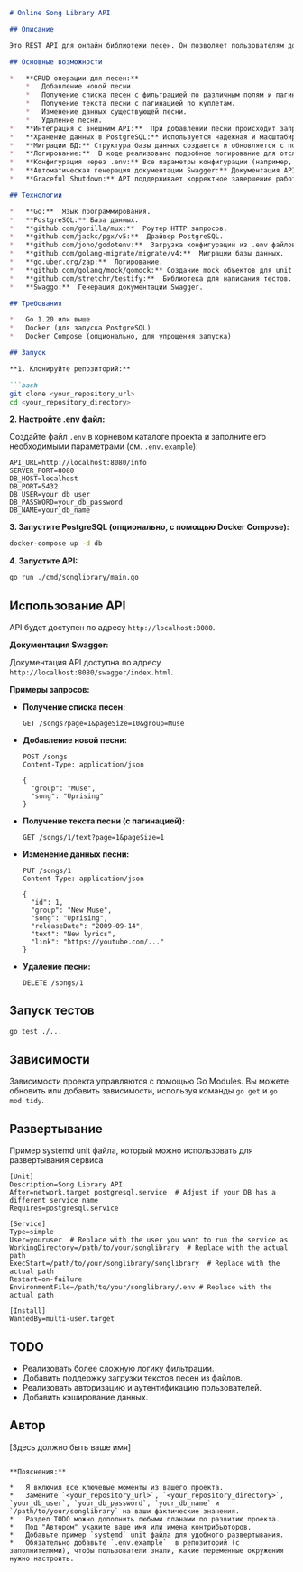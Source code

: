 ```markdown
# Online Song Library API

## Описание

Это REST API для онлайн библиотеки песен. Он позволяет пользователям добавлять, удалять, изменять и просматривать информацию о песнях, а также получать тексты песен с пагинацией по куплетам. API использует PostgreSQL для хранения данных и может интегрироваться с внешним музыкальным API для получения дополнительной информации о песнях.

## Основные возможности

*   **CRUD операции для песен:**
    *   Добавление новой песни.
    *   Получение списка песен с фильтрацией по различным полям и пагинацией.
    *   Получение текста песни с пагинацией по куплетам.
    *   Изменение данных существующей песни.
    *   Удаление песни.
*   **Интеграция с внешним API:**  При добавлении песни происходит запрос к внешнему API для получения дополнительной информации (например, даты релиза, текста песни, ссылки на YouTube).
*   **Хранение данных в PostgreSQL:** Используется надежная и масштабируемая база данных PostgreSQL.
*   **Миграции БД:** Структура базы данных создается и обновляется с помощью миграций.
*   **Логирование:**  В коде реализовано подробное логирование для отслеживания работы API и отладки.
*   **Конфигурация через .env:** Все параметры конфигурации (например, параметры подключения к БД, URL внешнего API) вынесены в `.env` файл.
*   **Автоматическая генерация документации Swagger:** Документация API генерируется автоматически на основе комментариев в коде.
*   **Graceful Shutdown:** API поддерживает корректное завершение работы.

## Технологии

*   **Go:**  Язык программирования.
*   **PostgreSQL:** База данных.
*   **github.com/gorilla/mux:**  Роутер HTTP запросов.
*   **github.com/jackc/pgx/v5:**  Драйвер PostgreSQL.
*   **github.com/joho/godotenv:**  Загрузка конфигурации из .env файлов.
*   **github.com/golang-migrate/migrate/v4:**  Миграции базы данных.
*   **go.uber.org/zap:**  Логирование.
*   **github.com/golang/mock/gomock:** Создание mock объектов для unit тестов.
*   **github.com/stretchr/testify:**  Библиотека для написания тестов.
*   **Swaggo:**  Генерация документации Swagger.

## Требования

*   Go 1.20 или выше
*   Docker (для запуска PostgreSQL)
*   Docker Compose (опционально, для упрощения запуска)

## Запуск

**1. Клонируйте репозиторий:**

```bash
git clone <your_repository_url>
cd <your_repository_directory>
```

**2. Настройте .env файл:**

Создайте файл `.env` в корневом каталоге проекта и заполните его необходимыми параметрами (см. `.env.example`):

```
API_URL=http://localhost:8080/info
SERVER_PORT=8080
DB_HOST=localhost
DB_PORT=5432
DB_USER=your_db_user
DB_PASSWORD=your_db_password
DB_NAME=your_db_name
```

**3. Запустите PostgreSQL (опционально, с помощью Docker Compose):**

```bash
docker-compose up -d db
```

**4. Запустите API:**

```bash
go run ./cmd/songlibrary/main.go
```

## Использование API

API будет доступен по адресу `http://localhost:8080`.

**Документация Swagger:**

Документация API доступна по адресу `http://localhost:8080/swagger/index.html`.

**Примеры запросов:**

*   **Получение списка песен:**

    ```
    GET /songs?page=1&pageSize=10&group=Muse
    ```

*   **Добавление новой песни:**

    ```
    POST /songs
    Content-Type: application/json

    {
      "group": "Muse",
      "song": "Uprising"
    }
    ```

*   **Получение текста песни (с пагинацией):**

    ```
    GET /songs/1/text?page=1&pageSize=1
    ```

*   **Изменение данных песни:**

    ```
    PUT /songs/1
    Content-Type: application/json

    {
      "id": 1,
      "group": "New Muse",
      "song": "Uprising",
      "releaseDate": "2009-09-14",
      "text": "New lyrics",
      "link": "https://youtube.com/..."
    }
    ```

*   **Удаление песни:**

    ```
    DELETE /songs/1
    ```

## Запуск тестов

```bash
go test ./...
```

## Зависимости

Зависимости проекта управляются с помощью Go Modules. Вы можете обновить или добавить зависимости, используя команды `go get` и `go mod tidy`.

## Развертывание

Пример systemd unit файла, который можно использовать для развертывания сервиса

```
[Unit]
Description=Song Library API
After=network.target postgresql.service  # Adjust if your DB has a different service name
Requires=postgresql.service

[Service]
Type=simple
User=youruser  # Replace with the user you want to run the service as
WorkingDirectory=/path/to/your/songlibrary  # Replace with the actual path
ExecStart=/path/to/your/songlibrary/songlibrary  # Replace with the actual path
Restart=on-failure
EnvironmentFile=/path/to/your/songlibrary/.env # Replace with the actual path

[Install]
WantedBy=multi-user.target
```

## TODO

*   Реализовать более сложную логику фильтрации.
*   Добавить поддержку загрузки текстов песен из файлов.
*   Реализовать авторизацию и аутентификацию пользователей.
*   Добавить кэширование данных.

## Автор

[Здесь должно быть ваше имя]
```

**Пояснения:**

*   Я включил все ключевые моменты из вашего проекта.
*   Замените `<your_repository_url>`, `<your_repository_directory>`, `your_db_user`, `your_db_password`, `your_db_name` и `/path/to/your/songlibrary` на ваши фактические значения.
*   Раздел TODO можно дополнить любыми планами по развитию проекта.
*   Под "Автором" укажите ваше имя или имена контрибьюторов.
*   Добавьте пример `systemd` unit файла для удобного развертывания.
*   Обязательно добавьте `.env.example`  в репозиторий (с заполнителями), чтобы пользователи знали, какие переменные окружения нужно настроить.
